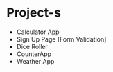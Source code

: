 # Project-s
 - Calculator App
 - Sign Up Page [Form Validation]
 - Dice Roller
 - CounterApp
 - Weather App
